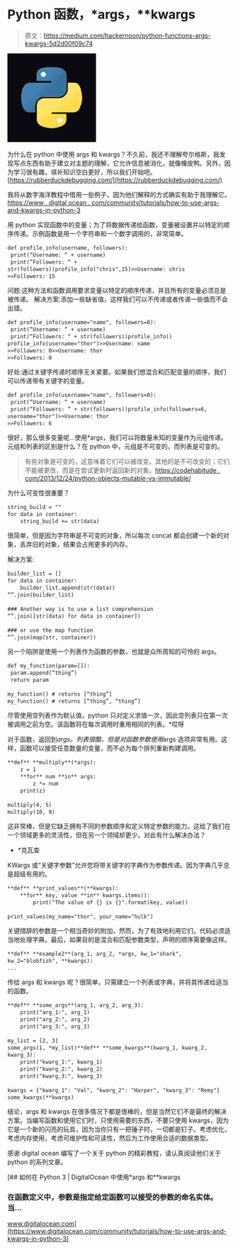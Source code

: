 # Python 函数，*args，**kwargs

> 原文：<https://medium.com/hackernoon/python-functions-args-kwargs-5d2d00f09c74>

![](img/687dc7b63b23ede01035b3e8d6750d93.png)

为什么在 python 中使用 args 和 kwargs？不久前，我还不理解夸尔格斯，我发现写点东西有助于建立对主题的理解，它允许信息被消化，就像橡皮鸭。另外，因为学习很有趣，填补知识空白更好，所以我们开始吧。[https://rubberduckdebugging.com/](https://rubberduckdebugging.com/)

我将从数字海洋教程中借用一些例子，因为他们解释的方式确实有助于我理解它。[https://www . digital ocean . com/community/tutorials/how-to-use-args-and-kwargs-in-python-3](https://www.digitalocean.com/community/tutorials/how-to-use-args-and-kwargs-in-python-3)

用 python 实现函数中的变量；为了将数据传递给函数，变量被设置并以特定的顺序传递。示例函数是用一个字符串和一个数字调用的，非常简单。

```
def profile_info(username, followers):
 print(“Username: “ + username)
 print(“Followers: “ + str(followers))profile_info("chris",15)>>Username: chris
>>Followers: 15
```

问题:这种方法和函数调用要求变量以特定的顺序传递，并且所有的变量必须总是被传递。
解决方案:添加一些缺省值，这样我们可以不传递或者传递一些值而不会出错。

```
def profile_info(username="name", followers=0):
 print(“Username: “ + username)
 print(“Followers: “ + str(followers))profile_info()
profile_info(username="thor")>>Username: name
>>Followers: 0>>Username: thor
>>Followers: 0
```

好处:通过关键字传递时顺序无关紧要。如果我们想混合和匹配变量的顺序，我们可以传递带有关键字的变量。

```
def profile_info(username="name", followers=0):
 print(“Username: “ + username)
 print(“Followers: “ + str(followers))profile_info(followers=6, username="thor")>>Username: thor
>>Followers: 6
```

很好，那么很多变量呢...使用*args，我们可以将数量未知的变量作为元组传递。元组和列表的区别是什么？在 python 中，元组是不可变的，而列表是可变的。

> 有些对象是可变的，这意味着它们可以被改变。其他的是不可改变的；它们不能被更改，而是在尝试更新时返回新的对象。[https://codehabitude . com/2013/12/24/python-objects-mutable-vs-immutable/](https://codehabitude.com/2013/12/24/python-objects-mutable-vs-immutable/)

为什么可变性很重要？

```
string_build = ""
for data in container:
    string_build += str(data)
```

很简单，但是因为字符串是不可变的对象，所以每次 concat 都会创建一个新的对象，丢弃旧的对象，结果会占用更多的内存。

解决方案:

```
builder_list = []
for data in container:
    builder_list.append(str(data))
“”.join(builder_list)

### Another way is to use a list comprehension
“”.join([str(data) for data in container])

### or use the map function
“”.join(map(str, container))
```

另一个陷阱是使用一个列表作为函数的参数，也就是众所周知的可怜的 args。

```
def my_function(param=[]):
 param.append(“thing”)
 return param

my_function() # returns [“thing”]
my_function() # returns [“thing”, “thing”]
```

尽管使用空列表作为默认值，python 只对定义求值一次，因此空列表只在第一次被调用之前为空。该函数将在每次调用时重用相同的列表。*哎呀

对于函数，返回到*args。列表很酷，但是对函数参数使用*args 选项非常有用。这样，函数可以接受任意数量的变量，而不必为每个排列重新构建调用。

```
**def** **multiply**(*args):
    z = 1
    **for** num **in** args:
        z *= num
    print(z)

multiply(4, 5)
multiply(10, 9)
```

这非常棒，但是它缺乏拥有不同的参数顺序和定义特定参数的能力。这给了我们在一个领域更多的灵活性，但在另一个领域却更少。对此有什么解决办法？

* *克瓦查

KWargs 或“关键字参数”允许您将带关键字的字典作为参数传递。因为字典几乎总是超级有用的。

```
**def** **print_values**(**kwargs):
    **for** key, value **in** kwargs.items():
        print("The value of {} is {}".format(key, value))

print_values(my_name="thor", your_name="hulk")
```

关键措辞的参数是一个相当奇妙的附加，然而，为了有效地利用它们，代码必须适当地处理字典。最后，如果目的是混合和匹配参数类型，声明的顺序需要像这样。

```
**def** **example2**(arg_1, arg_2, *args, kw_1="shark", kw_2="blobfish", **kwargs):
...
```

传给 args 和 kwargs 呢？很简单，只需建立一个列表或字典，并将其传递给适当的函数。

```
**def** **some_args**(arg_1, arg_2, arg_3):
    print("arg_1:", arg_1)
    print("arg_2:", arg_2)
    print("arg_3:", arg_3)

my_list = [2, 3]
some_args(1, *my_list)**def** **some_kwargs**(kwarg_1, kwarg_2, kwarg_3):
    print("kwarg_1:", kwarg_1)
    print("kwarg_2:", kwarg_2)
    print("kwarg_3:", kwarg_3)

kwargs = {"kwarg_1": "Val", "kwarg_2": "Harper", "kwarg_3": "Remy"}
some_kwargs(**kwargs)
```

结论，args 和 kwargs 在很多情况下都是很棒的，但是当然它们不是最终的解决方案。当编写函数和使用它们时，只使用需要的东西，不要只使用 kwargs，因为它是一个新的闪亮的玩具，因为当你只有一把锤子时，一切都是钉子。考虑优化，考虑内存使用，考虑可维护性和可读性，然后为工作使用合适的数据类型。

感谢 digital ocean 编写了一个关于 python 的精彩教程，请认真阅读他们关于 python 的系列文章。

[](https://www.digitalocean.com/community/tutorials/how-to-use-args-and-kwargs-in-python-3) [## 如何在 Python 3 | DigitalOcean 中使用*args 和**kwargs

### 在函数定义中，参数是指定给定函数可以接受的参数的命名实体。当…

www.digitalocean.com](https://www.digitalocean.com/community/tutorials/how-to-use-args-and-kwargs-in-python-3)
